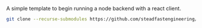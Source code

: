 A simple template to begin running a node backend with a react client.  

```bash
git clone --recurse-submodules https://github.com/steadfastengineering/node_react_base.git
```
